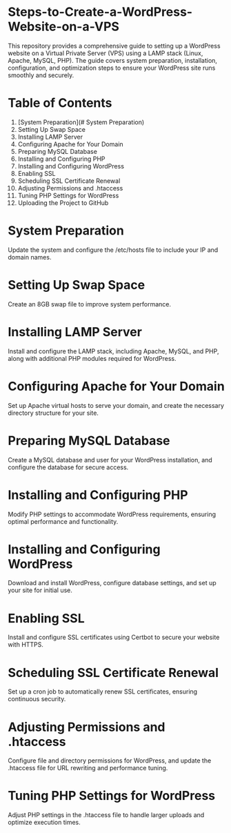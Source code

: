 # Steps-to-Create-a-WordPress-Website-on-a-VPS
This repository provides a comprehensive guide to setting up a WordPress website on a Virtual Private Server (VPS) using a LAMP stack (Linux, Apache, MySQL, PHP). The guide covers system preparation, installation, configuration, and optimization steps to ensure your WordPress site runs smoothly and securely.

# Table of Contents
1. [System Preparation](# System Preparation)
2. Setting Up Swap Space
3. Installing LAMP Server
4. Configuring Apache for Your Domain
5. Preparing MySQL Database
6. Installing and Configuring PHP
7. Installing and Configuring WordPress
8. Enabling SSL
9. Scheduling SSL Certificate Renewal
10. Adjusting Permissions and .htaccess
11. Tuning PHP Settings for WordPress
12. Uploading the Project to GitHub

# System Preparation
Update the system and configure the /etc/hosts file to include your IP and domain names.

# Setting Up Swap Space
Create an 8GB swap file to improve system performance.

# Installing LAMP Server
Install and configure the LAMP stack, including Apache, MySQL, and PHP, along with additional PHP modules required for WordPress.

# Configuring Apache for Your Domain
Set up Apache virtual hosts to serve your domain, and create the necessary directory structure for your site.

# Preparing MySQL Database
Create a MySQL database and user for your WordPress installation, and configure the database for secure access.

# Installing and Configuring PHP
Modify PHP settings to accommodate WordPress requirements, ensuring optimal performance and functionality.

# Installing and Configuring WordPress
Download and install WordPress, configure database settings, and set up your site for initial use.

# Enabling SSL
Install and configure SSL certificates using Certbot to secure your website with HTTPS.

# Scheduling SSL Certificate Renewal
Set up a cron job to automatically renew SSL certificates, ensuring continuous security.

# Adjusting Permissions and .htaccess
Configure file and directory permissions for WordPress, and update the .htaccess file for URL rewriting and performance tuning.

# Tuning PHP Settings for WordPress
Adjust PHP settings in the .htaccess file to handle larger uploads and optimize execution times.
